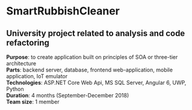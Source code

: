 # SmartRubbishCleaner
## University project related to analysis and code refactoring  
**Purpose**: to create application built on principles of SOA or three-tier architecture  
**Parts**: backend server, database, frontend web-application, mobile application, IoT emulator  
**Technologies**: ASP.NET Core Web Api, MS SQL Server, Angular 6, UWP, Python  
**Duration**: 4 months (September-December 2018)  
**Team size**: 1 member
